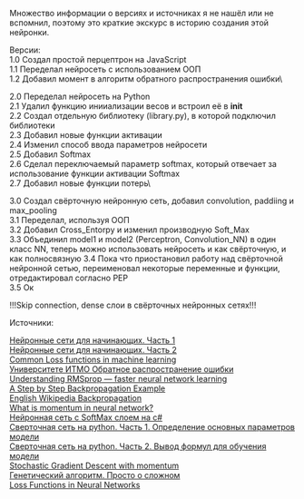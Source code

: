 Множество информации о версиях и источниках я не нашёл или не вспомнил, поэтому это краткие экскурс в историю создания этой нейронки.

Версии:\
1.0	Создал простой перцептрон на JavaScript\
1.1	Переделал нейросеть с использованием ООП\
1.2	Добавил момент в алгоритм обратного распространения ошибки\

2.0	Переделал нейросеть на Python\
2.1	Удалил функцию инииализации весов и встроил её в __init__\
2.2	Создал отдельную библиотеку (library.py), в которой подключил библиотеки\
2.3	Добавил новые функции активации\
2.4	Изменил способ ввода параметров нейросети\
2.5	Добавил Softmax\
2.6	Сделал переключаемый параметр softmax, который отвечает за использование функции активации Softmax\
2.7	Добавил новые функции потерь\

3.0 Создал свёрточную нейронную сеть, добавил convolution, paddiing и max_pooling\
3.1 Переделал, используя ООП\
3.2 Добавил Cross_Entorpy и изменил производную Soft_Max\
3.3 Объединил model1 и model2 (Perceptron, Convolution_NN) в один класс NN, теперь можно использовать нейросеть и как свёрточную\, и как полносвязную
3.4 Пока что приостановил работу над свёрточной нейронной сетью, переименовал некоторые переменные и функции, отредактировал согласно PEP\
3.5 Ок

!!!Skip connection, dense слои в свёрточных нейронных сетях!!!


Источники:

[Нейронные сети для начинающих. Часть 1](https://habr.com/ru/post/312450/)\
[Нейронные сети для начинающих. Часть 2](https://habr.com/ru/post/313216/)\
[Common Loss functions in machine learning](https://towardsdatascience.com/common-loss-functions-in-machine-learning-46af0ffc4d23)\
[Университете ИТМО Обратное распространение ошибки](https://neerc.ifmo.ru/wiki/index.php?title=Обратное_распространение_ошибки)\
[Understanding RMSprop — faster neural network learning](https://towardsdatascience.com/understanding-rmsprop-faster-neural-network-learning-62e116fcf29a)\
[A Step by Step Backpropagation Example](https://mattmazur.com/2015/03/17/a-step-by-step-backpropagation-example/)\
[English Wikipedia Backpropagation](https://en.wikipedia.org/wiki/Backpropagation#Derivation)\
[What is momentum in neural network?](https://datascience.stackexchange.com/questions/84167/what-is-momentum-in-neural-network)\
[Нейронная сеть с SoftMax слоем на c#](https://habr.com/ru/post/155235/)\
[Сверточная сеть на python. Часть 1. Определение основных параметров модели](https://habr.com/ru/company/ods/blog/344008/)\
[Сверточная сеть на python. Часть 2. Вывод формул для обучения модели](https://habr.com/ru/company/ods/blog/344116/)\
[Stochastic Gradient Descent with momentum](https://towardsdatascience.com/stochastic-gradient-descent-with-momentum-a84097641a5d)\
[Генетический алгоритм. Просто о сложном](https://habr.com/ru/post/128704/)\
[Loss Functions in Neural Networks](https://www.theaidream.com/post/loss-functions-in-neural-networks)